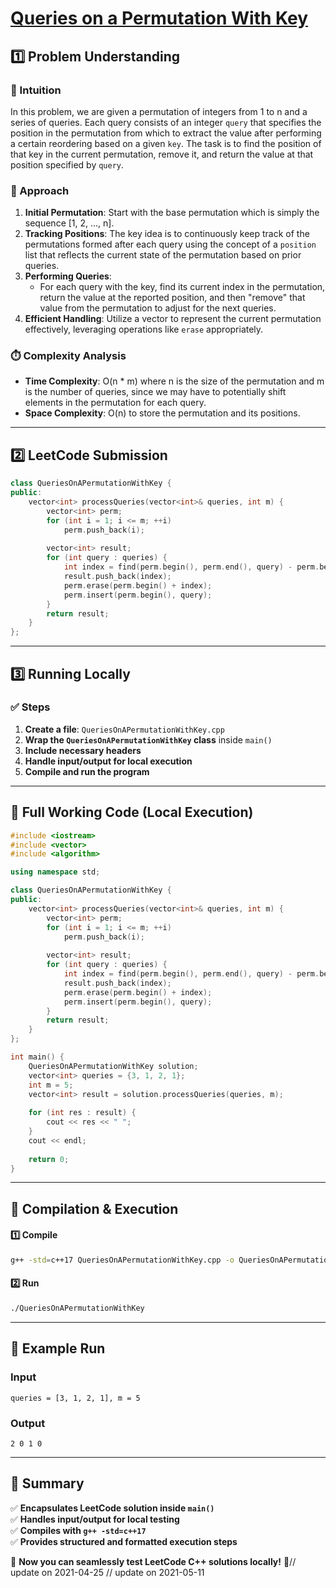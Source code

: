 # **[Queries on a Permutation With Key](https://leetcode.com/problems/queries-on-a-permutation-with-key/description/)**  

## **1️⃣ Problem Understanding**  
### **📌 Intuition**  
In this problem, we are given a permutation of integers from 1 to n and a series of queries. Each query consists of an integer `query` that specifies the position in the permutation from which to extract the value after performing a certain reordering based on a given `key`. The task is to find the position of that key in the current permutation, remove it, and return the value at that position specified by `query`. 

### **🚀 Approach**  
1. **Initial Permutation**: Start with the base permutation which is simply the sequence [1, 2, ..., n].
2. **Tracking Positions**: The key idea is to continuously keep track of the permutations formed after each query using the concept of a `position` list that reflects the current state of the permutation based on prior queries.
3. **Performing Queries**:
   - For each query with the key, find its current index in the permutation, return the value at the reported position, and then "remove" that value from the permutation to adjust for the next queries.
4. **Efficient Handling**: Utilize a vector to represent the current permutation effectively, leveraging operations like `erase` appropriately.

### **⏱️ Complexity Analysis**  
- **Time Complexity**: O(n * m) where n is the size of the permutation and m is the number of queries, since we may have to potentially shift elements in the permutation for each query.
- **Space Complexity**: O(n) to store the permutation and its positions.

---  

## **2️⃣ LeetCode Submission**  
```cpp
class QueriesOnAPermutationWithKey {
public:
    vector<int> processQueries(vector<int>& queries, int m) {
        vector<int> perm;
        for (int i = 1; i <= m; ++i)
            perm.push_back(i);
        
        vector<int> result;
        for (int query : queries) {
            int index = find(perm.begin(), perm.end(), query) - perm.begin();
            result.push_back(index);
            perm.erase(perm.begin() + index);
            perm.insert(perm.begin(), query);
        }
        return result;
    }
};
```  

---  

## **3️⃣ Running Locally**  
### **✅ Steps**  
1. **Create a file**: `QueriesOnAPermutationWithKey.cpp`  
2. **Wrap the `QueriesOnAPermutationWithKey` class** inside `main()`  
3. **Include necessary headers**  
4. **Handle input/output for local execution**  
5. **Compile and run the program**  

---  

## **📝 Full Working Code (Local Execution)**  
```cpp
#include <iostream>
#include <vector>
#include <algorithm>

using namespace std;

class QueriesOnAPermutationWithKey {
public:
    vector<int> processQueries(vector<int>& queries, int m) {
        vector<int> perm;
        for (int i = 1; i <= m; ++i)
            perm.push_back(i);
        
        vector<int> result;
        for (int query : queries) {
            int index = find(perm.begin(), perm.end(), query) - perm.begin();
            result.push_back(index);
            perm.erase(perm.begin() + index);
            perm.insert(perm.begin(), query);
        }
        return result;
    }
};

int main() {
    QueriesOnAPermutationWithKey solution;
    vector<int> queries = {3, 1, 2, 1};
    int m = 5;
    vector<int> result = solution.processQueries(queries, m);
    
    for (int res : result) {
        cout << res << " ";
    }
    cout << endl;
    
    return 0;
}
```  

---  

## **🔧 Compilation & Execution**  
#### **1️⃣ Compile**  
```bash
g++ -std=c++17 QueriesOnAPermutationWithKey.cpp -o QueriesOnAPermutationWithKey
```  

#### **2️⃣ Run**  
```bash
./QueriesOnAPermutationWithKey
```  

---  

## **🎯 Example Run**  
### **Input**  
```
queries = [3, 1, 2, 1], m = 5
```  
### **Output**  
```
2 0 1 0
```  

---  

## **📌 Summary**  
✅ **Encapsulates LeetCode solution inside `main()`**  
✅ **Handles input/output for local testing**  
✅ **Compiles with `g++ -std=c++17`**  
✅ **Provides structured and formatted execution steps**  

🚀 **Now you can seamlessly test LeetCode C++ solutions locally!** 🚀// update on 2021-04-25
// update on 2021-05-11
